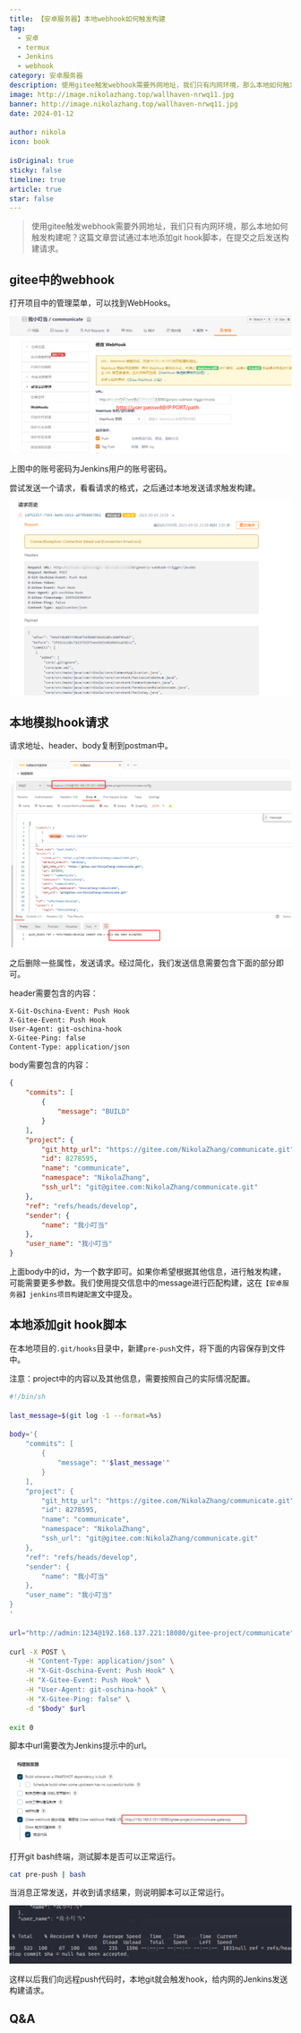 ```yaml
---
title: 【安卓服务器】本地webhook如何触发构建
tag:
  - 安卓
  - termux
  - Jenkins
  - webhook
category: 安卓服务器
description: 使用gitee触发webhook需要外网地址，我们只有内网环境，那么本地如何触发构建呢？
image: http://image.nikolazhang.top/wallhaven-nrwq11.jpg
banner: http://image.nikolazhang.top/wallhaven-nrwq11.jpg
date: 2024-01-12

author: nikola
icon: book

isOriginal: true
sticky: false
timeline: true
article: true
star: false
---
```


> 使用gitee触发webhook需要外网地址，我们只有内网环境，那么本地如何触发构建呢？这篇文章尝试通过本地添加git hook脚本，在提交之后发送构建请求。

## gitee中的webhook

打开项目中的管理菜单，可以找到WebHooks。

![Alt text](images/image-2.png)

上图中的账号密码为Jenkins用户的账号密码。

尝试发送一个请求，看看请求的格式，之后通过本地发送请求触发构建。

![Alt text](images/image-3.png)

## 本地模拟hook请求

请求地址、header、body复制到postman中。

![Alt text](images/image-4.png)

之后删除一些属性，发送请求。经过简化，我们发送信息需要包含下面的部分即可。

header需要包含的内容：

```shell
X-Git-Oschina-Event: Push Hook
X-Gitee-Event: Push Hook
User-Agent: git-oschina-hook
X-Gitee-Ping: false
Content-Type: application/json
```

body需要包含的内容：

```json
{
    "commits": [
        {
            "message": "BUILD"
        }
    ],
    "project": {
        "git_http_url": "https://gitee.com/NikolaZhang/communicate.git",
        "id": 8278595,
        "name": "communicate",
        "namespace": "NikolaZhang",
        "ssh_url": "git@gitee.com:NikolaZhang/communicate.git"
    },
    "ref": "refs/heads/develop",
    "sender": {
        "name": "我小叮当"
    },
    "user_name": "我小叮当"
}

```

上面body中的id，为一个数字即可。如果你希望根据其他信息，进行触发构建，可能需要更多参数。我们使用提交信息中的message进行匹配构建，这在`【安卓服务器】jenkins项目构建配置`文中提及。

## 本地添加git hook脚本

在本地项目的`.git/hooks`目录中，新建`pre-push`文件，将下面的内容保存到文件中。

注意：project中的内容以及其他信息，需要按照自己的实际情况配置。

```bash
#!/bin/sh

last_message=$(git log -1 --format=%s) 

body='{
    "commits": [
        {
            "message": "'$last_message'"
        }
    ],
    "project": {
        "git_http_url": "https://gitee.com/NikolaZhang/communicate.git",
        "id": 8278595,
        "name": "communicate",
        "namespace": "NikolaZhang",
        "ssh_url": "git@gitee.com:NikolaZhang/communicate.git"
    },
    "ref": "refs/heads/develop",
    "sender": {
        "name": "我小叮当"
    },
    "user_name": "我小叮当"
}
'

url="http://admin:1234@192.168.137.221:18080/gitee-project/communicate"

curl -X POST \
    -H "Content-Type: application/json" \
    -H "X-Git-Oschina-Event: Push Hook" \
    -H "X-Gitee-Event: Push Hook" \
    -H "User-Agent: git-oschina-hook" \
    -H "X-Gitee-Ping: false" \
    -d "$body" $url

exit 0

```

脚本中url需要改为Jenkins提示中的url。

![Alt text](images/image-11.png)

打开git bash终端，测试脚本是否可以正常运行。

```bash
cat pre-push | bash
```

当消息正常发送，并收到请求结果，则说明脚本可以正常运行。

![Alt text](images/image-10.png)

这样以后我们向远程push代码时，本地git就会触发hook，给内网的Jenkins发送构建请求。

## Q&A
